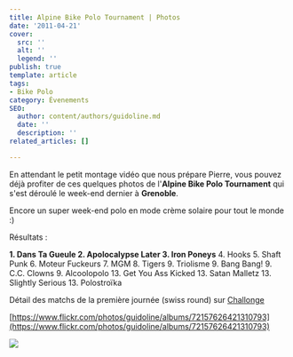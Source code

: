 ```yaml
---
title: Alpine Bike Polo Tournament | Photos
date: '2011-04-21'
cover:
  src: ''
  alt: ''
  legend: ''
publish: true
template: article
tags:
- Bike Polo
category: Évenements
SEO:
  author: content/authors/guidoline.md
  date: ''
  description: ''
related_articles: []

---
```

En attendant le petit montage vidéo que nous prépare Pierre, vous pouvez déjà profiter de ces quelques photos de l'**Alpine Bike Polo Tournament** qui s'est déroulé le week-end dernier à **Grenoble**.

Encore un super week-end polo en mode crème solaire pour tout le monde :)

Résultats :

**1. Dans Ta Gueule 2. Apolocalypse Later 3. Iron Poneys** 4. Hooks 5. Shaft Punk 6. Moteur Fuckeurs 7. MGM 8. Tigers 9. Triolisme 9. Bang Bang! 9. C.C. Clowns 9. Alcoolopolo 13. Get You Ass Kicked 13. Satan Malletz 13. Slightly Serious 13. Polostroïka

Détail des matchs de la première journée (swiss round) sur [Challonge](http://challonge.com/alpinebikepolo)

[https://www.flickr.com/photos/guidoline/albums/72157626421310793](https://www.flickr.com/photos/guidoline/albums/72157626421310793)

![](/uploads/DSC_1653-1024x678.jpg)